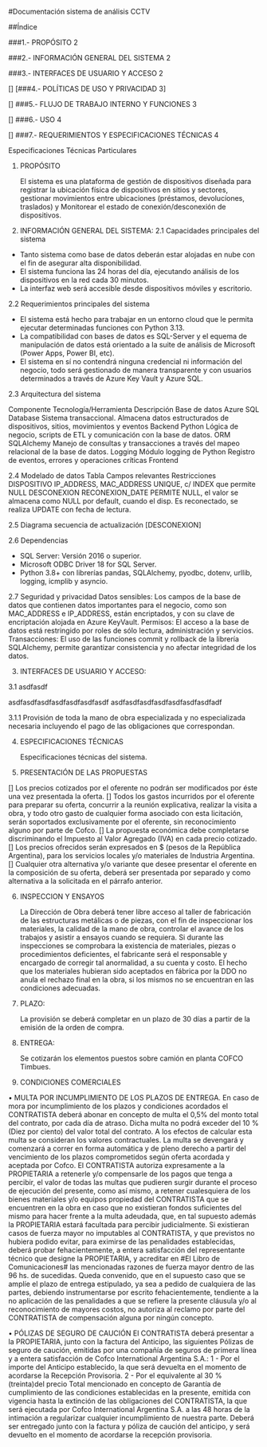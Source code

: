 
#Documentación sistema de análisis CCTV



##Índice


###1.- PROPÓSITO	2

###2.- INFORMACIÓN GENERAL DEL SISTEMA	2

###3.- INTERFACES DE USUARIO Y ACCESO 	2

[] [###4.- POLÍTICAS DE USO Y PRIVACIDAD	3]

[] ###5.- FLUJO DE TRABAJO INTERNO Y FUNCIONES	3

[] ###6.- USO	4

[] ###7.- REQUERIMIENTOS Y ESPECIFICACIONES TÉCNICAS 	4


		
 
Especificaciones Técnicas Particulares

1.	PROPÓSITO

	El sistema es una plataforma de gestión de dispositivos diseñada para registrar la ubicación física de dispositivos en sitios y sectores, gestionar movimientos entre ubicaciones (préstamos, devoluciones, traslados) y Monitorear el estado de conexión/desconexión de dispositivos.

2.	INFORMACIÓN GENERAL DEL SISTEMA:
2.1	Capacidades principales del sistema
-	Tanto sistema como base de datos deberán estar alojadas en nube con el fin de asegurar alta disponibilidad.
-	El sistema funciona las 24 horas del día, ejecutando análisis de los dispositivos en la red cada 30 minutos.
-	La interfaz web será accesible desde dispositivos móviles y escritorio.

2.2	Requerimientos principales del sistema
-	El sistema está hecho para trabajar en un entorno cloud que le permita ejecutar determinadas funciones con Python 3.13.
-	La compatibilidad con bases de datos es SQL-Server y el equema de manipulación de datos está orientado a la suite de análisis de Microsoft (Power Apps, Power BI, etc).
-	El sistema en sí no contendrá ninguna credencial ni información del negocio, todo será gestionado de manera transparente y con usuarios determinados a través de Azure Key Vault y Azure SQL.

2.3	Arquitectura del sistema

Componente	Tecnología/Herramienta	Descripción
Base de datos	Azure SQL Database	Sistema transaccional. Almacena datos estructurados de dispositivos, sitios, movimientos y eventos
Backend	Python	Lógica de negocio, scripts de ETL y comunicación con la base de datos.
ORM	SQLAlchemy	Manejo de consultas y transacciones a través del mapeo relacional de la base de datos. 
Logging	Módulo logging de Python	Registro de eventos, errores y operaciones críticas
Frontend		

 

2.4 	Modelado de datos
Tabla	Campos relevantes	Restricciones
DISPOSITIVO	IP_ADDRESS, MAC_ADDRESS	UNIQUE, c/ INDEX que permite NULL
DESCONEXION	RECONEXION_DATE	PERMITE NULL, el valor se almacena como NULL por default, cuando el disp. Es reconectado, se realiza UPDATE con fecha de lectura.

 

2.5 	Diagrama secuencia de actualización [DESCONEXION]

2.6	Dependencias
-	SQL Server: Versión 2016 o superior.
-	Microsoft ODBC Driver 18 for SQL Server.
-	Python 3.8+ con librerías pandas, SQLAlchemy, pyodbc, dotenv, urllib, logging, icmplib y asyncio.

2.7	Seguridad y privacidad
	Datos sensibles: Los campos de la base de datos que contienen datos importantes para el negocio, como son MAC_ADDRESS e IP_ADDRESS, están encriptados, y con su clave de encriptación alojada en Azure KeyVault.
	Permisos: El acceso a la base de datos está restringido por roles de sólo lectura, administración y servicios.
	Transacciones: El uso de las funciones commit y rollback de la librería SQLAlchemy, permite garantizar consistencia y no afectar integridad de los datos.


3.	INTERFACES DE USUARIO Y ACCESO:

3.1	asdfasdf

asdfasdfasdfasdfasdfasdfasdf
asdfasdfasdfasdfasdfasdfasdfadf

3.1.1	Provisión de toda la mano de obra especializada y no especializada necesaria incluyendo el pago de las obligaciones que correspondan.

4.	ESPECIFICACIONES TÉCNICAS

	Especificaciones técnicas del sistema.


5.	PRESENTACIÓN DE LAS PROPUESTAS

[]	Los precios cotizados por el oferente no podrán ser modificados por éste una vez presentada la oferta.
[]	Todos los gastos incurridos por el oferente para preparar su oferta, concurrir a la reunión explicativa, realizar la visita a obra, y todo otro gasto de cualquier forma asociado con esta licitación, serán soportados exclusivamente por el oferente, sin reconocimiento alguno por parte de Cofco.
[]	La propuesta económica debe completarse discriminando el Impuesto al Valor Agregado (IVA) en cada precio cotizado.
[]	Los precios ofrecidos serán expresados en $ (pesos de la República Argentina), para los servicios locales y/o materiales de Industria Argentina.
[]	Cualquier otra alternativa y/o variante que desee presentar el oferente en la composición de su oferta, deberá ser presentada por separado y como             alternativa a la solicitada en el párrafo anterior.

6.	INSPECCION Y ENSAYOS
 
	La Dirección de Obra deberá tener libre acceso al taller de fabricación de las estructuras metálicas o de piezas, con el fin de inspeccionar los materiales, la calidad de la mano de obra, controlar el avance de los trabajos y asistir a ensayos cuando se requiera.
	Si durante las inspecciones se comprobara la existencia de materiales, piezas o procedimientos deficientes, el fabricante será el responsable y encargado de corregir tal anormalidad, a su cuenta y costo.
	El hecho que los materiales hubieran sido aceptados en fábrica por la DDO no anula el rechazo final en la obra, si los mismos no se encuentran en las condiciones adecuadas.

7.	PLAZO:
	
	La provisión se deberá completar en un plazo de 30 días a partir de la emisión de la orden de compra.

8.	ENTREGA:

	Se cotizarán los elementos puestos sobre camión en planta COFCO Timbues.

9.	CONDICIONES COMERCIALES 

• MULTA POR INCUMPLIMIENTO DE LOS PLAZOS DE ENTREGA. 
	En caso de mora por incumplimiento de los plazos y condiciones acordados el CONTRATISTA deberá abonar en concepto de multa el 0,5% del monto total del contrato, por cada día de atraso. Dicha multa no podrá exceder del 10 % (Diez por ciento) del valor total del contrato. 
	A los efectos de calcular esta multa se consideran los valores contractuales. 
	La multa se devengará y comenzará a correr en forma automática y de pleno derecho a partir del vencimiento de los plazos comprometidos según oferta acordada y aceptada por Cofco. 
	El CONTRATISTA autoriza expresamente a la PROPIETARIA a retenerle y/o compensarle de los pagos que tenga a percibir, el valor de todas las multas que pudieren surgir durante el proceso de ejecución del presente, como así mismo, a retener cualesquiera de los bienes materiales y/o equipos propiedad del CONTRATISTA que se encuentren en la obra en caso que no existieran fondos suficientes del mismo para hacer frente a la multa adeudada, que, en tal supuesto además la PROPIETARIA estará facultada para percibir judicialmente. 
	Si existieran casos de fuerza mayor no imputables al CONTRATISTA, y que previstos no hubiera podido evitar, para eximirse de las penalidades establecidas, deberá probar fehacientemente, a entera satisfacción del representante técnico que designe la PROPIETARIA, y acreditar en #El Libro de Comunicaciones# las mencionadas razones de fuerza mayor dentro de las 96 hs. de sucedidas. 
	Queda convenido, que en el supuesto caso que se amplíe el plazo de entrega estipulado, ya sea a pedido de cualquiera de las partes, debiendo instrumentarse por escrito fehacientemente, tendiente a la no aplicación de las penalidades a que se refiere la presente cláusula y/o al reconocimiento de mayores costos, no autoriza al reclamo por parte del CONTRATISTA de compensación alguna por ningún concepto. 

• PÓLIZAS DE SEGURO DE CAUCIÓN 
	El CONTRATISTA deberá presentar a la PROPIETARIA, junto con la factura del Anticipo, las siguientes Pólizas de seguro de caución, emitidas por una compañía de seguros de primera línea y a entera satisfacción de Cofco International Argentina S.A.: 
	1 - Por el importe del Anticipo establecido, la que será devuelta en el momento de acordarse la Recepción Provisoria. 
	2 - Por el equivalente al 30 % (treinta)del precio Total mencionado en concepto de Garantía de cumplimiento de las condiciones establecidas en la presente, emitida con vigencia hasta la extinción de las obligaciones del CONTRATISTA, la que será ejecutada por Cofco International Argentina S.A. a las 48 horas de la intimación a regularizar cualquier incumplimiento de nuestra parte. 
	Deberá ser entregado junto con la factura y póliza de caución del anticipo, y será devuelto en el momento de acordarse la recepción provisoria.


